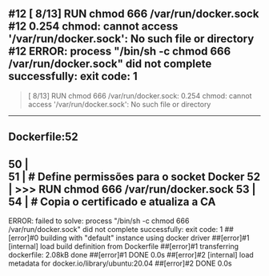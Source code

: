 #12 [ 8/13] RUN chmod 666 /var/run/docker.sock
#12 0.254 chmod: cannot access '/var/run/docker.sock': No such file or directory
#12 ERROR: process "/bin/sh -c chmod 666 /var/run/docker.sock" did not complete successfully: exit code: 1
------
 > [ 8/13] RUN chmod 666 /var/run/docker.sock:
0.254 chmod: cannot access '/var/run/docker.sock': No such file or directory
------
Dockerfile:52
--------------------
  50 |     
  51 |     # Define permissões para o socket Docker
  52 | >>> RUN chmod 666 /var/run/docker.sock
  53 |     
  54 |     # Copia o certificado e atualiza a CA
--------------------
ERROR: failed to solve: process "/bin/sh -c chmod 666 /var/run/docker.sock" did not complete successfully: exit code: 1
##[error]#0 building with "default" instance using docker driver
##[error]#1 [internal] load build definition from Dockerfile
##[error]#1 transferring dockerfile: 2.08kB done
##[error]#1 DONE 0.0s
##[error]#2 [internal] load metadata for docker.io/library/ubuntu:20.04
##[error]#2 DONE 0.0s
